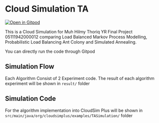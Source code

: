 # Cloud Simulation TA
[![Open in Gitpod](https://gitpod.io/button/open-in-gitpod.svg)](https://gitpod.io/#https://github.com/HilmyThoriq/CloudSimulationTA)

This is a Cloud Simulation for Muh Hilmy Thoriq YR Final Project 05111942000012 comparing Load Balanced Markov Process Modelling, Probabilistic Load Balancing Ant Colony and Simulated Annealing.

You can directly run the code through Gitpod 

## Simulation Flow
Each Algorithm Consist of 2 Experiment code. The result of each algorithm experiment will be shown in `result/` folder

## Simulation Code
For the algorithm implementation into CloudSim Plus will be shown in `src/main/java/org/cloudsimplus/examples/TASimulation/` folder
